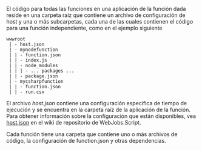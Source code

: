 
El código para todas las funciones en una aplicación de la función dada reside en una carpeta raíz que contiene un archivo de configuración de host y una o más subcarpetas, cada una de las cuales contienen el código para una función independiente, como en el ejemplo siguiente

```
wwwroot
 | - host.json
 | - mynodefunction
 | | - function.json
 | | - index.js
 | | - node_modules
 | | | - ... packages ...
 | | - package.json
 | - mycsharpfunction
 | | - function.json
 | | - run.csx
```

El archivo *host.json* contiene una configuración específica de tiempo de ejecución y se encuentra en la carpeta raíz de la aplicación de la función. Para obtener información sobre la configuración que están disponibles, vea [host.json](https://github.com/Azure/azure-webjobs-sdk-script/wiki/host.json) en el wiki de repositorio de WebJobs.Script.

Cada función tiene una carpeta que contiene uno o más archivos de código, la configuración de function.json y otras dependencias.